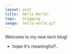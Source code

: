 ```yaml
---
layout: post
title:  Hello World!
tags:   blogging
image:  hello-world.gif
---
```


Welcome to my new tech blog!

- hope it's meaningful?.. 
